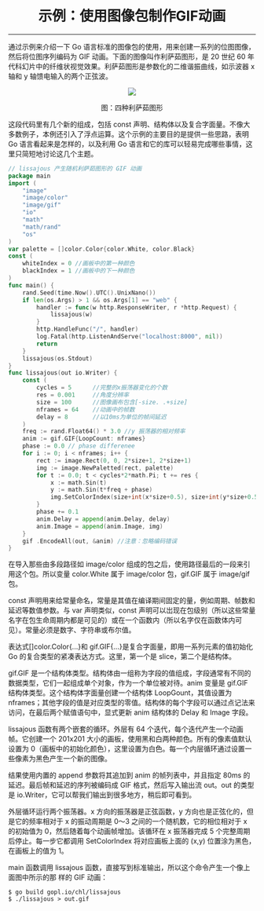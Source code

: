 <center><h1>示例：使用图像包制作GIF动画</h1></center>

---

通过示例来介绍一下 Go 语言标准的图像包的使用，用来创建一系列的位图图像，然后将位图序列编码为 GIF 动画。下面的图像叫作利萨茹图形，是 20 世纪 60 年代科幻片中的纤维状视觉效果。利萨茹图形是参数化的二维谐振曲线，如示波器 x 轴和 y 轴馈电输入的两个正弦波。

<div align=center> 
    <img src="img/7-包/11-示例：使用图像包制作GIF动画/四种利萨茹图形.gif"/> 
    <p>图：四种利萨茹图形</p>
</div>

这段代码里有几个新的组成，包括 const 声明、结构体以及复合字面量。不像大多数例子，本例还引入了浮点运算。这个示例的主要目的是提供一些思路，表明 Go 语言看起来是怎样的，以及利用 Go 语言和它的库可以轻易完成哪些事情，这里只简短地讨论这几个主题。

```go
// lissajous 产生随机利萨茹图形的 GIF 动画
package main
import (
    "image"
    "image/color"
    "image/gif"
    "io"
    "math"
    "math/rand"
    "os"
)
var palette = []color.Color{color.White, color.Black}
const (
    whiteIndex = 0 //画板中的第一种颜色
    blackIndex = 1 //画板中的下一种颜色
)
func main() {
    rand.Seed(time.Now().UTC().UnixNano())
    if len(os.Args) > 1 && os.Args[1] == "web" {
        handler := func(w http.ResponseWriter, r *http.Request) {
            lissajous(w)
        }
        http.HandleFunc("/", handler)
        log.Fatal(http.ListenAndServe("localhost:8000", nil))
        return
    }
    lissajous(os.Stdout)
}
func lissajous(out io.Writer) {
    const (
        cycles = 5      //完整的x振荡器变化的个数
        res = 0.001     //角度分辨率
        size = 100      //图像画布包含[-size. .+size]
        nframes = 64    //动画中的帧数
        delay = 8       //以10ms为单位的帧间延迟
    )
    freq := rand.Float64() * 3.0 //y 振荡器的相对频率
    anim := gif.GIF{LoopCount: nframes}
    phase := 0.0 // phase differenee
    for i := 0; i < nframes; i++ {
        rect := image.Rect(0, 0, 2*size+1, 2*size+1)
        img := image.NewPaletted(rect, palette)
        for t := 0.0; t < cycles*2*math.Pi; t += res {
            x := math.Sin(t)
            y := math.Sin(t*freq + phase)
            img.SetColorIndex(size+int(x*size+0.5), size+int(y*size+0.5), blackindex)
        }
        phase += 0.1
        anim.Delay = append(anim.Delay, delay)
        anim.Image = append(anim.Image, img)
    }
    gif .EncodeAll(out, &anim) //注意：忽略编码错误
}
```

在导入那些由多段路径如 image/color 组成的包之后，使用路径最后的一段来引用这个包。所以变量 color.White 属于 image/color 包，gif.GIF 属于 image/gif 包。

const 声明用来给常量命名，常量是其值在编译期间固定的量，例如周期、帧数和延迟等数值参数。与 var 声明类似，const 声明可以岀现在包级别（所以这些常量名字在包生命周期内都是可见的）或在一个函数内（所以名字仅在函数体内可见）。常量必须是数字、字符串或布尔值。

表达式[]color.Color{...}和 gif.GIF{...}是复合字面量，即用一系列元素的值初始化 Go 的复合类型的紧凑表达方式。这里，第一个是 slice，第二个是结构体。

gif.GIF 是一个结构体类型。结构体由一组称为字段的值组成，字段通常有不同的数据类型，它们一起组成单个对象，作为一个单位被对待。anim 变量是 gif.GIF 结构体类型。这个结构体字面量创建一个结构体 LoopGount，其值设置为 nframes；其他字段的值是对应类型的零值。结构体的每个字段可以通过点记法来访问，在最后两个赋值语句中，显式更新 anim 结构体的 Delay 和 Image 字段。

lissajous 函数有两个嵌套的循环。外层有 64 个迭代，每个迭代产生一个动画帧。它创建一个 201x201 大小的画板，使用黑和白两种颜色。所有的像素值默认设置为 0（画板中的初始化颜色），这里设置为白色。每一个内层循环通过设置一些像素为黑色产生一个新的图像。

结果使用内置的 append 参数将其追加到 anim 的帧列表中，并且指定 80ms 的延迟。最后帧和延迟的序列被编码成 GIF 格式，然后写入输出流 out。out 的类型是 io.Writer，它可以帮我们输出到很多地方，稍后即可看到。

外层循环运行两个振荡器。x 方向的振荡器是正弦函数，y 方向也是正弦化的，但是它的频率相对于 x 的振动周期是 0〜3 之间的一个随机数，它的相位相对于 x 的初始值为 0，然后随着每个动画帧增加。该循环在 x 振荡器完成 5 个完整周期后停止。每一步它都调用 SetColorIndex 将对应画板上面的 (x,y) 位置涂为黑色，在画板上的值为 1。

main 函数调用 lissajous 函数，直接写到标准输出，所以这个命令产生一个像上面图中所示的那 样的 GIF 动画：

```
$ go build gopl.io/chl/lissajous
$ ./lissajous > out.gif
```
